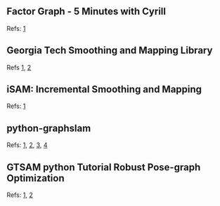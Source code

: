 ## Factor Graph - 5 Minutes with Cyrill
Refs: [1](https://www.youtube.com/watch?v=uuiaqGLFYa4&t=145s)

## Georgia Tech Smoothing and Mapping Library  
Refs [1](https://gtsam.org/), [2](https://github.com/borglab/gtsam)


## iSAM: Incremental Smoothing and Mapping  
Refs: [1](https://openslam-org.github.io/iSAM)


## python-graphslam

Refs: [1](https://github.com/JeffLIrion/python-graphslam), [2](https://python-graphslam.readthedocs.io/en/stable/), [3](https://www.youtube.com/watch?v=zOr9HreMthY), [4](https://github.com/gisbi-kim/modern-slam-tutorial-python/b)


## GTSAM python Tutorial Robust Pose-graph Optimization 

Refs: [1](https://github.com/gisbi-kim/modern-slam-tutorial-python), [2](https://www.youtube.com/watch?v=zOr9HreMthY)
